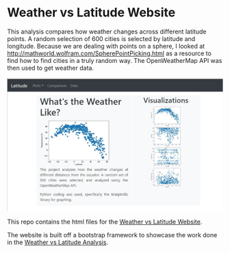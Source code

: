 # Weather vs Latitude Website

This analysis compares how weather changes across different latitude points. A random selection of 600 cities is selected by latitude and longitude. Because we are dealing with points on a sphere, I looked at http://mathworld.wolfram.com/SpherePointPicking.html as a resource to find how to find cities in a truly random way. The OpenWeatherMap API was then used to get weather data.

![Screenshot of Website](website_screenshot.JPG)

This repo contains the html files for the [Weather vs Latitude Website](https://syverts1.github.io/Weather_Latitude_Website).

The website is built off a bootstrap framework to showcase the work done in the [Weather vs Latitude Analysis](https://github.com/Syverts1/Weather_Latitude_Analysis).
